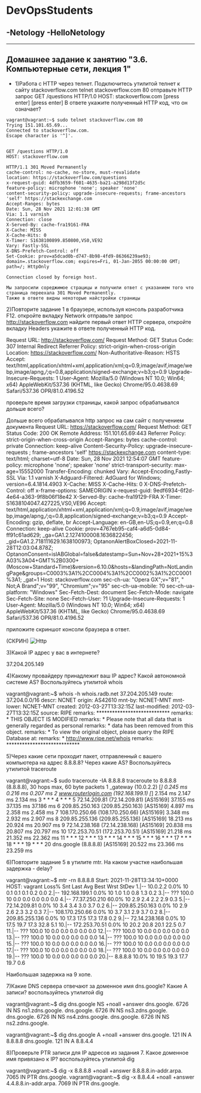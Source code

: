 # DevOpsStudents
-Netology
-HelloNetology
-
-------------------------------------------------------------------
Домашнее задание к занятию "3.6. Компьютерные сети, лекция 1"
-------------------------------------------------------------------
- 1)Работа c HTTP через телнет.
Подключитесь утилитой телнет к сайту stackoverflow.com telnet stackoverflow.com 80
отправьте HTTP запрос
GET /questions HTTP/1.0
HOST: stackoverflow.com
[press enter]
[press enter]
В ответе укажите полученный HTTP код, что он означает?
```
vagrant@vagrant:~$ sudo telnet stackoverflow.com 80
Trying 151.101.65.69...
Connected to stackoverflow.com.
Escape character is '^]'.
 

GET /questions HTTP/1.0
HOST: stackoverflow.com

HTTP/1.1 301 Moved Permanently
cache-control: no-cache, no-store, must-revalidate
location: https://stackoverflow.com/questions
x-request-guid: 4dfb3659-f601-4635-ba21-a298d13f2d5c
feature-policy: microphone 'none'; speaker 'none'
content-security-policy: upgrade-insecure-requests; frame-ancestors 'self' https://stackexchange.com
Accept-Ranges: bytes
Date: Sun, 28 Nov 2021 12:01:38 GMT
Via: 1.1 varnish
Connection: close
X-Served-By: cache-fra19161-FRA
X-Cache: MISS
X-Cache-Hits: 0
X-Timer: S1638100899.850800,VS0,VE92
Vary: Fastly-SSL
X-DNS-Prefetch-Control: off
Set-Cookie: prov=a5dcad0b-d747-8b98-4fd9-86366239ae93; domain=.stackoverflow.com; expires=Fri, 01-Jan-2055 00:00:00 GMT; path=/; HttpOnly

Connection closed by foreign host.

Мы запросили сореджимое страцицы и получили ответ с указанием того что страница переехала 301 Moved Permanently.
Также в ответе видны некоторые найстройки страницы
```
2)Повторите задание 1 в браузере, используя консоль разработчика F12.
откройте вкладку Network
отправьте запрос http://stackoverflow.com
найдите первый ответ HTTP сервера, откройте вкладку Headers
укажите в ответе полученный HTTP код.

Request URL: http://stackoverflow.com/
Request Method: GET
Status Code: 307 Internal Redirect
Referrer Policy: strict-origin-when-cross-origin
Location: https://stackoverflow.com/
Non-Authoritative-Reason: HSTS
Accept: text/html,application/xhtml+xml,application/xml;q=0.9,image/avif,image/webp,image/apng,*/*;q=0.8,application/signed-exchange;v=b3;q=0.9
Upgrade-Insecure-Requests: 1
User-Agent: Mozilla/5.0 (Windows NT 10.0; Win64; x64) AppleWebKit/537.36 (KHTML, like Gecko) Chrome/95.0.4638.69 Safari/537.36 OPR/81.0.4196.52

проверьте время загрузки страницы, какой запрос обрабатывался дольше всего?

Дольше всего обрабатывался http запрос на сам сайт с получением документа
Request URL: https://stackoverflow.com/
Request Method: GET
Status Code: 200 OK
Remote Address: 151.101.65.69:443
Referrer Policy: strict-origin-when-cross-origin
Accept-Ranges: bytes
cache-control: private
Connection: keep-alive
Content-Security-Policy: upgrade-insecure-requests ; frame-ancestors 'self' https://stackexchange.com
content-type: text/html; charset=utf-8
Date: Sun, 28 Nov 2021 12:54:07 GMT
feature-policy: microphone 'none'; speaker 'none'
strict-transport-security: max-age=15552000
Transfer-Encoding: chunked
Vary: Accept-Encoding,Fastly-SSL
Via: 1.1 varnish
X-Adguard-Filtered: AdGuard for Windows; version=6.4.1814.4903
X-Cache: MISS
X-Cache-Hits: 0
X-DNS-Prefetch-Control: off
x-frame-options: SAMEORIGIN
x-request-guid: 9edf6934-6f2d-4e64-a363-9f8b06f18e42
X-Served-By: cache-fra19129-FRA
X-Timer: S1638104047.427225,VS0,VE96
Accept: text/html,application/xhtml+xml,application/xml;q=0.9,image/avif,image/webp,image/apng,*/*;q=0.8,application/signed-exchange;v=b3;q=0.9
Accept-Encoding: gzip, deflate, br
Accept-Language: en-GB,en-US;q=0.9,en;q=0.8
Connection: keep-alive
Cookie: prov=4767eb95-caf4-a6d5-0d84-ff91c61ad629; _ga=GA1.2.1274100008.1636822456; _gid=GA1.2.718111629.1638100973; OptanonAlertBoxClosed=2021-11-28T12:03:04.878Z; OptanonConsent=isIABGlobal=false&datestamp=Sun+Nov+28+2021+15%3A03%3A04+GMT%2B0300+(Moscow+Standard+Time)&version=6.10.0&hosts=&landingPath=NotLandingPage&groups=C0003%3A1%2CC0004%3A1%2CC0002%3A1%2CC0001%3A1; _gat=1
Host: stackoverflow.com
sec-ch-ua: "Opera GX";v="81", " Not;A Brand";v="99", "Chromium";v="95"
sec-ch-ua-mobile: ?0
sec-ch-ua-platform: "Windows"
Sec-Fetch-Dest: document
Sec-Fetch-Mode: navigate
Sec-Fetch-Site: none
Sec-Fetch-User: ?1
Upgrade-Insecure-Requests: 1
User-Agent: Mozilla/5.0 (Windows NT 10.0; Win64; x64) AppleWebKit/537.36 (KHTML, like Gecko) Chrome/95.0.4638.69 Safari/537.36 OPR/81.0.4196.52

приложите скриншот консоли браузера в ответ.

(СКРИН)
![Http](https://user-images.githubusercontent.com/92779046/143771759-ca27eaac-116a-4a62-8050-725c44c25910.PNG)

3)Какой IP адрес у вас в интернете?

37.204.205.149

4)Какому провайдеру принадлежит ваш IP адрес? Какой автономной системе AS? Воспользуйтесь утилитой whois

vagrant@vagrant:~$ whois -h whois.radb.net 37.204.205.149
route:          37.204.0.0/16
descr:          NCNET
origin:         AS42610
mnt-by:         NCNET-MNT
mnt-lower:      NCNET-MNT
created:        2012-03-27T13:32:15Z
last-modified:  2012-03-27T13:32:15Z
source:         RIPE
remarks:        ****************************
remarks:        * THIS OBJECT IS MODIFIED
remarks:        * Please note that all data that is generally regarded as personal
remarks:        * data has been removed from this object.
remarks:        * To view the original object, please query the RIPE Database at:
remarks:        * http://www.ripe.net/whois
remarks:        ****************************

5)Через какие сети проходит пакет, отправленный с вашего компьютера на адрес 8.8.8.8? Через какие AS? 
Воспользуйтесь утилитой traceroute

vagrant@vagrant:~$ sudo traceroute -IA 8.8.8.8
traceroute to 8.8.8.8 (8.8.8.8), 30 hops max, 60 byte packets
 1  _gateway (10.0.2.2) [*]  0.245 ms  0.216 ms  0.207 ms
 2  www.routerlogin.com (192.168.199.1) [*]  2.154 ms  2.147 ms  2.134 ms
 3  * * *
 4  * * *
 5  72.14.209.81 (72.14.209.81) [AS15169]  37.155 ms  37.135 ms  37.186 ms
 6  209.85.250.163 (209.85.250.163) [AS15169]  4.897 ms  2.358 ms  2.458 ms
 7  108.170.250.66 (108.170.250.66) [AS15169]  3.348 ms  2.932 ms  2.907 ms
 8  209.85.255.136 (209.85.255.136) [AS15169]  18.213 ms  20.924 ms  20.907 ms
 9  72.14.238.168 (72.14.238.168) [AS15169]  20.838 ms  20.807 ms  20.797 ms
10  172.253.70.51 (172.253.70.51) [AS15169]  21.218 ms  21.352 ms  22.362 ms
11  * * *
12  * * *
13  * * *
14  * * *
15  * * *
16  * * *
17  * * *
18  * * *
19  * * *
20  dns.google (8.8.8.8) [AS15169]  20.522 ms  23.366 ms  23.259 ms

6)Повторите задание 5 в утилите mtr. На каком участке наибольшая задержка - delay?

vagrant@vagrant:~$ mtr -rn 8.8.8.8
Start: 2021-11-28T13:34:10+0000
HOST: vagrant                     Loss%   Snt   Last   Avg  Best  Wrst StDev
  1.|-- 10.0.2.2                   0.0%    10    0.1   0.1   0.1   0.2   0.0
  2.|-- 192.168.199.1              0.0%    10    1.0   1.0   0.8   1.3   0.2
  3.|-- ???                       100.0    10    0.0   0.0   0.0   0.0   0.0
  4.|-- 77.37.250.210             60.0%    10    2.9   2.4   2.2   2.9   0.3
  5.|-- 72.14.209.81               0.0%    10    3.4   3.4   3.0   3.7   0.2
  6.|-- 209.85.250.163             0.0%    10    2.9   2.6   2.3   3.2   0.3
  7.|-- 108.170.250.66             0.0%    10    3.7   3.1   2.9   3.7   0.2
  8.|-- 209.85.255.136             0.0%    10   17.3  17.5  17.3  17.8   0.2
  9.|-- 72.14.238.168              0.0%    10   17.5  19.7  17.3  32.8   5.1
 10.|-- 172.253.70.51              0.0%    10   20.2  20.8  20.1  22.5   0.7
 11.|-- ???                       100.0    10    0.0   0.0   0.0   0.0   0.0
 12.|-- ???                       100.0    10    0.0   0.0   0.0   0.0   0.0
 13.|-- ???                       100.0    10    0.0   0.0   0.0   0.0   0.0
 14.|-- ???                       100.0    10    0.0   0.0   0.0   0.0   0.0
 15.|-- ???                       100.0    10    0.0   0.0   0.0   0.0   0.0
 16.|-- ???                       100.0    10    0.0   0.0   0.0   0.0   0.0
 17.|-- ???                       100.0    10    0.0   0.0   0.0   0.0   0.0
 18.|-- ???                       100.0    10    0.0   0.0   0.0   0.0   0.0
 19.|-- ???                       100.0    10    0.0   0.0   0.0   0.0   0.0
 20.|-- 8.8.8.8                   10.0%    10   19.5  19.3  17.7  19.7   0.6

Наибольшая задержка на 9 хопе.

7)Какие DNS сервера отвечают за доменное имя dns.google? Какие A записи? воспользуйтесь утилитой dig

vagrant@vagrant:~$ dig dns.google NS +noall +answer
dns.google.             6726    IN      NS      ns1.zdns.google.
dns.google.             6726    IN      NS      ns3.zdns.google.
dns.google.             6726    IN      NS      ns4.zdns.google.
dns.google.             6726    IN      NS      ns2.zdns.google.

vagrant@vagrant:~$ dig dns.google A +noall +answer
dns.google.             121     IN      A       8.8.8.8
dns.google.             121     IN      A       8.8.4.4

8)Проверьте PTR записи для IP адресов из задания 7. Какое доменное имя привязано к IP? воспользуйтесь утилитой dig

vagrant@vagrant:~$ dig -x 8.8.8.8 +noall +answer
8.8.8.8.in-addr.arpa.   7065    IN      PTR     dns.google.
vagrant@vagrant:~$ dig -x 8.8.4.4 +noall +answer
4.4.8.8.in-addr.arpa.   7069    IN      PTR     dns.google.

